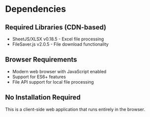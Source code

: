 # Dependencies

## Required Libraries (CDN-based)
- SheetJS/XLSX v0.18.5 - Excel file processing
- FileSaver.js v2.0.5 - File download functionality

## Browser Requirements
- Modern web browser with JavaScript enabled
- Support for ES6+ features
- File API support for local file processing

## No Installation Required
This is a client-side web application that runs entirely in the browser.
